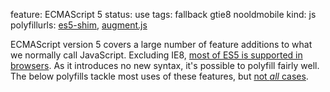 feature: ECMAScript 5
status: use
tags: fallback gtie8 nooldmobile
kind: js
polyfillurls: [es5-shim](https://github.com/kriskowal/es5-shim/), [augment.js](http://augmentjs.com/)

ECMAScript version 5 covers a large number of feature additions to what we normally call JavaScript. Excluding IE8, [most of ES5 is supported in browsers](http://kangax.github.com/es5-compat-table/). As it introduces no new syntax, it's possible to polyfill fairly well. The below polyfills tackle most uses of these features, but [not _all_ cases](https://gist.github.com/1120592).
